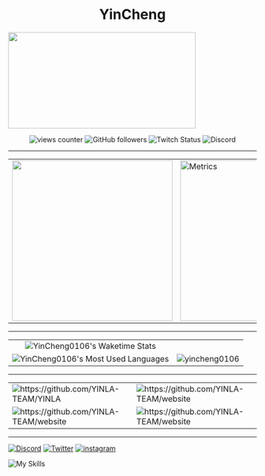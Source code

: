 <h1 align="center">YinCheng</h1>

  <a href="https://discord.com/users/464303066628227072">
    <img width="380" height="195" align="center" src="https://lanyard.cnrad.dev/api/464303066628227072?bg=FFFFFF00&animated=true&idleMessage=%E2%96%BC%20Tech%20Stack%20%28Not%20all%20mastered%29"/>
  </a>

<p align="center"> <img alt="views counter" src="https://komarev.com/ghpvc/?username=yincheng0106&label=views&color=8cff00&style=for-the-badge" alt="yincheng0106" /> <img alt="GitHub followers" src="https://img.shields.io/github/followers/YinCheng0106?logo=github&style=for-the-badge"> <img alt="Twitch Status" src="https://img.shields.io/twitch/status/yincheng0106?label=%E8%83%A4%E5%95%A6&logo=twitch&style=for-the-badge"> <img alt="Discord" src="https://img.shields.io/discord/545983691147575307?label=Discord&logo=discord&style=for-the-badge"> </p>

----
  <table align="center">
    <tbody>
        <tr>
            <td>
            <img  align="center" src="https://pbs.twimg.com/media/FqdtJuGaEAAmr1V?format=jpg&name=orig" height="325">
        </td>
        <td>
            <img  src="https://spotify-github-profile.vercel.app/api/view?uid=eason010630&cover_image=true&theme=default&show_offline=false&background_color=000000&bar_color=fa8500&bar_color_cover=true" alt="Metrics" height="325">
           </td>
        </tr>
     </tbody>
     </table>

---

<table align="center">
<tr align="center">
  <td>
    <img src="https://github-readme-stats.vercel.app/api/wakatime?username=YinCheng0106&theme=transparent&layout=Compact" alt="YinCheng0106's Waketime Stats">
  </td>
<tr>
<tr>
  <td>
    <img src="https://github-readme-stats.vercel.app/api/top-langs?username=yincheng0106&show_icons=true&theme=transparent&layout=compact" alt="YinCheng0106's Most Used Languages" />
  </td>
  <td>
    <img src="https://github-readme-stats.vercel.app/api?username=yincheng0106&show_icons=true&show_icons=true&theme=transparent" alt="yincheng0106"/>
  </td>
</tr>
</table>

----

  <table align="center">
    <tr>
      <td>
        <img src="https://github-readme-stats.vercel.app/api/pin/?username=YINLA-TEAM&repo=YINLA&theme=dark#gh-dark-mode-only" alt="https://github.com/YINLA-TEAM/YINLA" url="https://github.com/YINLA-TEAM/YINLA">
      </td>
      <td>
        <img src="https://github-readme-stats.vercel.app/api/pin/?username=YINLA-TEAM&repo=website&theme=dark#gh-dark-mode-only" alt="https://github.com/YINLA-TEAM/website" url="https://github.com/YINLA-TEAM/website">
      </td>
    <tr>
    <tr>
      <td>
        <img src="https://github-readme-stats.vercel.app/api/pin/?username=YinCheng0106&repo=YINJS&theme=dark#gh-dark-mode-only" alt="https://github.com/YINLA-TEAM/website" url="https://github.com/YINLA-TEAM/website">
      </td>
      <td>
        <img src="https://github-readme-stats.vercel.app/api/pin/?username=YinCheng0106&repo=YINLA_PY&theme=dark#gh-dark-mode-only" alt="https://github.com/YINLA-TEAM/website" url="https://github.com/YINLA-TEAM/website">
      </td>
    </tr>
  </table>


---
[![Discord](https://skillicons.dev/icons?i=discord)](https://discord.gg/) [![Twitter](https://skillicons.dev/icons?i=twitter)](https://twitter.com/Yin_Cheng0106) [![instagram](https://skillicons.dev/icons?i=instagram)](https://www.instagram.com/_yincheng_/)

![My Skills](https://skillicons.dev/icons?i=java,js,html,css,nodejs,py,cpp,md,vue,vite)